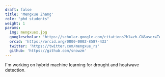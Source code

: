 ```yaml
---
draft: false
title: 'Mengxue Zhang'
role: "phd students"
weight: 1
params:
  img: mengxuex.jpg
  googlescholar: 'https://scholar.google.com/citations?hl=zh-CN&user=To-g0UkAAAAJ'
  orcid: 'https://orcid.org/0000-0002-8587-433'
  twitter: 'https://twitter.com/mengxue_rs'
  github: 'https://github.com/snowzm'
---
```


I'm working on hybrid machine learning for drought and heatwave detection.
